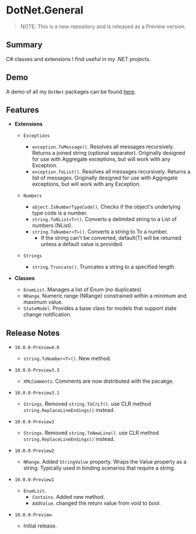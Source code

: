 # DotNet.General

> NOTE: This is a new repository and is released as a Preview version.

## Summary
C# classes and extensions I find useful in my .NET projects.

## Demo
A demo of all my `DotNet` packages can be found [here](https://github.com/marqdouj/dotnet.demo).

## Features
- **Extensions**
  - `Exceptions`
    - `exception.ToMessage()`. Resolves all messages recursively. Returns a joined string (optional separator).
    Originally designed for use with Aggregate exceptions, but will work with any Exception.
    - `exception.ToList()`. Resolves all messages recursively. Returns a list of messages.
    Originally designed for use with Aggregate exceptions, but will work with any Exception.

  - `Numbers`
    - `object.IsNumberTypeCode()`. Checks if the object's underlying type code is a number.
    - `string.ToNList<T>()`. Converts a delimited string to a List of numbers (NList).
    - `string.ToNumber<T>()`. Converts a string to To a number.
      - If the string can't be converted, default(T) will be returned unless a default value is provided.

  - `Strings`
    - `string.Truncate()`. Truncates a string to a specified length.

- **Classes**
  - `EnumList`. Manages a list of Enum (no duplicates)
  - `NRange`. Numeric range (NRange) constrained within a minimum and maximum value.
  - `StateModel`. Provides a base class for models that support state change notification.

## Release Notes
- `10.0.0-Preview4.0`
  - `string.ToNumber<T>()`. New method.

- `10.0.0-Preview3.3`
  - `XMLComments`. Comments are now distributed with the pacakge.

- `10.0.0-Preview3.1`
  - `Strings`. Removed `string.ToCrLf()`. use CLR method `string.ReplaceLineEndings()` instead.

- `10.0.0-Preview3`
  - `Strings`. Removed `string.ToNewLine()`. use CLR method `string.ReplaceLineEndings()` instead.

- `10.0.0-Preview2`
  - `NRange`. Added `StringValue` property. Wraps the Value property as a string.
    Typically used in binding scenarios that require a string.

- `10.0.0-Preview1`
  - `EnumList`.
    - `Contains`. Added new method.
    - `AddValue`. changed the return value from void to bool.

- `10.0.0-Preview`
  - Initial release.
